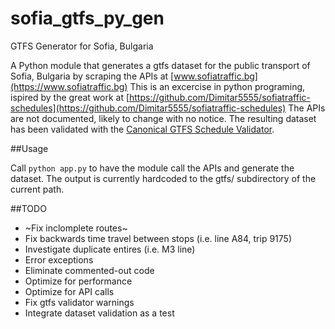 
# sofia_gtfs_py_gen

GTFS Generator for Sofia, Bulgaria

A Python module that generates a gtfs dataset for the public transport
of Sofia, Bulgaria by scraping the APIs at
[www.sofiatraffic.bg](https://www.sofiatraffic.bg)
This is an excercise in python programing, ispired by the great work at
[https://github.com/Dimitar5555/sofiatraffic-schedules](https://github.com/Dimitar5555/sofiatraffic-schedules)
The APIs are not documented, likely to change with no notice.
The resulting dataset has been validated with the [Canonical GTFS Schedule Validator](https://gtfs-validator.mobilitydata.org/).

##Usage

Call ```python app.py``` to have the module call the APIs and generate the dataset.
The output is currently hardcoded to the gtfs/ subdirectory of the current path.

##TODO

- ~Fix inclomplete routes~
- Fix backwards time travel between stops (i.e. line A84, trip 9175)
- Investigate duplicate entires (i.e. M3 line)
- Error exceptions
- Eliminate commented-out code
- Optimize for performance
- Optimize for API calls
- Fix gtfs validator warnings
- Integrate dataset validation as a test
